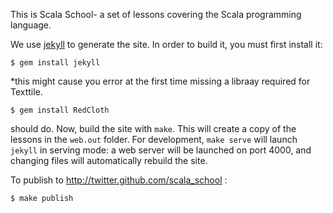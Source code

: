 This is Scala School- a set of lessons covering the Scala programming language.

We use [jekyll](https://github.com/mojombo/jekyll) to generate the site. In order to build it, you must first install it:

	$ gem install jekyll
	
*this might cause you error at the first time missing a libraay required for Texttile. 

	$ gem install RedCloth  
	
should do. Now, build the site with `make`. This will create a copy of the lessons in the `web.out` folder. For development, `make serve` will launch `jekyll` in serving mode: a web server will be launched on port 4000, and changing files will automatically rebuild the site.

To publish to http://twitter.github.com/scala_school :

	$ make publish
